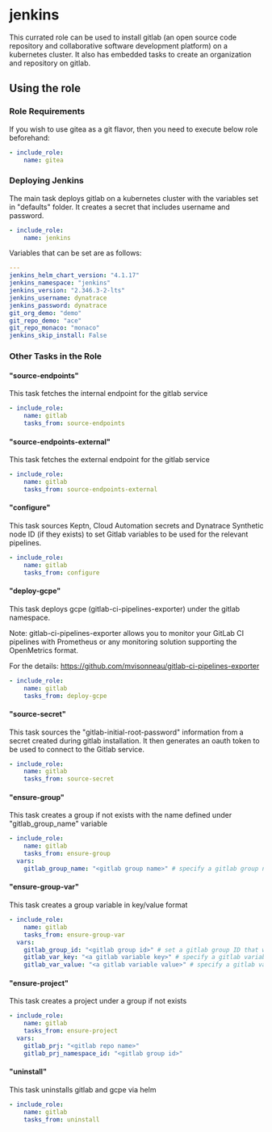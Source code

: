 # jenkins

This currated role can be used to install gitlab (an open source code repository and collaborative software development platform) on a kubernetes cluster.
It also has embedded tasks to create an organization and repository on gitlab.

## Using the role

### Role Requirements
If you wish to use gitea as a git flavor, then you need to execute below role beforehand:

```yaml
- include_role:
    name: gitea

```

### Deploying Jenkins

The main task deploys gitlab on a kubernetes cluster with the variables set in "defaults" folder. It creates a secret that includes username and password. 

```yaml
- include_role:
    name: jenkins
```

Variables that can be set are as follows:

```yaml
---
jenkins_helm_chart_version: "4.1.17"
jenkins_namespace: "jenkins"
jenkins_version: "2.346.3-2-lts"
jenkins_username: dynatrace
jenkins_password: dynatrace
git_org_demo: "demo"
git_repo_demo: "ace"
git_repo_monaco: "monaco"
jenkins_skip_install: False
```

### Other Tasks in the Role

#### "source-endpoints" 
This task fetches the internal endpoint for the gitlab service

```yaml
- include_role:
    name: gitlab
    tasks_from: source-endpoints
```

#### "source-endpoints-external" 
This task fetches the external endpoint for the gitlab service

```yaml
- include_role:
    name: gitlab
    tasks_from: source-endpoints-external
```

#### "configure" 
This task sources Keptn, Cloud Automation secrets and Dynatrace Synthetic node ID (if they exists) to set Gitlab variables to be used for the relevant pipelines.

```yaml
- include_role:
    name: gitlab
    tasks_from: configure
```

#### "deploy-gcpe" 
This task deploys gcpe (gitlab-ci-pipelines-exporter) under the gitlab namespace.

Note: gitlab-ci-pipelines-exporter allows you to monitor your GitLab CI pipelines with Prometheus or any monitoring solution supporting the OpenMetrics format.

For the details: https://github.com/mvisonneau/gitlab-ci-pipelines-exporter


```yaml
- include_role:
    name: gitlab
    tasks_from: deploy-gcpe
```

#### "source-secret" 
This task sources the "gitlab-initial-root-password" information from a secret created during gitlab installation. It then generates an oauth token to be used to connect to the Gitlab service.

```yaml
- include_role:
    name: gitlab
    tasks_from: source-secret
```

#### "ensure-group" 
This task creates a group if not exists with the name defined under "gitlab_group_name" variable

```yaml
- include_role:
    name: gitlab
    tasks_from: ensure-group
  vars:
    gitlab_group_name: "<gitlab group name>" # specify a gitlab group name to be created
```

#### "ensure-group-var" 
This task creates a group variable in key/value format

```yaml
- include_role:
    name: gitlab
    tasks_from: ensure-group-var
  vars:
    gitlab_group_id: "<gitlab group id>" # set a gitlab group ID that was created in "ensure-group" task 
    gitlab_var_key: "<a gitlab variable key>" # specify a gitlab variable key to be created
    gitlab_var_value: "<a gitlab variable value>" # specify a gitlab variable value to be created
```

#### "ensure-project" 
This task creates a project under a group if not exists

```yaml
- include_role:
    name: gitlab
    tasks_from: ensure-project
  vars:
    gitlab_prj: "<gitlab repo name>"
    gitlab_prj_namespace_id: "<gitlab group id>"
```

#### "uninstall" 
This task uninstalls gitlab and gcpe via helm

```yaml
- include_role:
    name: gitlab
    tasks_from: uninstall
```
